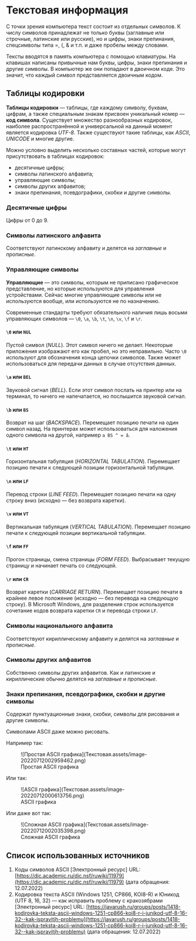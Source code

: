 # Текстовая информация

С точки зрения компьютера текст состоит из отдельных символов. К числу символов принадлежат не только буквы (заглавные или строчные, латинские или русские), но и цифры, знаки препинания, спецсимволы типа $=$, $($, $\&$ и т.п. и даже пробелы между словами.

Тексты вводятся в память компьютера с помощью клавиатуры. На клавишах написаны привычные нам буквы, цифры, знаки препинания и другие символы. В компьютер же они попадают в двоичном коде. Это значит, что каждый символ представляется двоичным кодом.

## Таблицы кодировки

**Таблицы кодировки** — таблицы, где каждому символу, буквам, цифрам, а также специальным знакам присвоен уникальный номер — **код символа**. Существует множество разнообразных кодировок, наиболее распространённой и универсальной на данный момент является кодировка *UTF-8*. Также существуют такие таблицы, как *ASCII*, *UNICODE* и многие другие.

Можно условно выделить несколько составных частей, которые могут присутствовать в таблицах кодировок:

- десятичные цифры;
- символы латинского алфавита;
- управляющие символы;
- символы других алфавитов;
- знаки препинания, псевдографики, скобки и другие символы.

### Десятичные цифры

Цифры от $0$ до $9$.

### Символы латинского алфавита

Соответствуют латинскому алфавиту и делятся на *заглавные* и *прописные*.

### Управляющие символы

**Управляющие** — это символы, которым не приписано графическое представление, но которые используются для управления устройствами. Сейчас многие управляющие символы или не используются вообще, или используются не по назначению.

Современные стандарты требуют обязательного наличия лишь восьми управляющих символов — `\0`, `\a`, `\b`, `\t`, `\n`, `\v`, `\f` и `\r`.

#### `\0` или `NUL`

Пустой символ (*NULL*). Этот символ ничего не делает. Некоторые приложения изображают его как пробел, но это неправильно. Часто `\0` используют для обозначения конца цепочки символов. Также может использоваться для передачи данных в случае отсутствия данных.

#### `\a` или `BEL` 

Звуковой сигнал (*BELL*). Если этот символ послать на принтер или на терминал, то ничего не напечатается, но послышится звуковой сигнал.

#### `\b` или `BS`

Возврат на шаг (*BACKSPACE*). Перемещает позицию печати на один символ назад. На принтерах может использоваться для наложения одного символа на другой, например `a BS ^ = â`.

#### `\t` или `HT`

Горизонтальная табуляция (*HORIZONTAL TABULATION*). Перемещает позицию печати к следующей позиции горизонтальной табуляции.

#### `\n` или `LF`

Перевод строки (*LINE FEED*). Перемещает позицию печати на одну строку вниз (исходно — без возврата каретки).

#### `\v` или `VT`

 Вертикальная табуляция (*VERTICAL TABULATION*). Перемещает позицию печати к следующей позиции вертикальной табуляции.

#### `\f` или `FF`

Прогон страницы, смена страницы (*FORM FEED*). Выбрасывает текущую страницу и начинает печать со следующей.

#### `\r` или `CR`

Возврат каретки (*CARRIAGE RETURN*). Перемещает позицию печати в крайнее левое положение (исходно — без перевода на следующую строку). В Microsoft Windows, для разделения строк используется сочетание кодов возврата каретки `CR` и перевода строки `LF`.

### Символы национального алфавита

Соответствуют кириллическому алфавиту и делятся на *заглавные* и *прописные*.

### Символы других алфавитов

Собственно символы других алфавитов. Как и латинские и кириллические обычно делятся на *заглавные* и *прописные*.

### Знаки препинания, псевдографики, скобки и другие символы

Содержат пунктуационные знаки, скобки, символы для рисования и другие символы.

Символами ASCII даже можно рисовать.

Например так:

<figure markdown>
  ![Простая ASCII графика](Текстовая.assets/image-20220712002959462.png)
  <figcaption>Простая ASCII графика</figcaption>
</figure>
Или так:

<figure markdown>
  ![ASCII графика](Текстовая.assets/image-20220712000613756.png)
  <figcaption>ASCII графика</figcaption>
</figure>
Или даже вот так:

<figure markdown>
  ![Сложная ASCII графика](Текстовая.assets/image-20220712002035398.png)
  <figcaption>Сложная ASCII графика</figcaption>
</figure>

## Список использованных источников

1. Коды символов ASCII [Электронный ресурс] URL: [https://dic.academic.ru/dic.nsf/ruwiki/11979](https://dic.academic.ru/dic.nsf/ruwiki/11979) (дата обращения: 12.07.2022)
2. Кодировка текста ASCII (Windows 1251, CP866, KOI8-R) и Юникод (UTF 8, 16, 32) — как исправить проблему с кракозябрами [Электронный ресурс] URL: [https://javarush.ru/groups/posts/1418-kodirovka-teksta-ascii-windows-1251-cp866-koi8-r-i-junikod-utf-8-16-32--kak-ispravitjh-problemu](https://javarush.ru/groups/posts/1418-kodirovka-teksta-ascii-windows-1251-cp866-koi8-r-i-junikod-utf-8-16-32--kak-ispravitjh-problemu) (дата обращения: 12.07.2022)